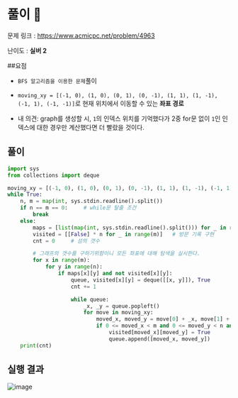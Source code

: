# 풀이 :notebook:

   문제 링크 : https://www.acmicpc.net/problem/4963
   
   난이도 : __실버 2__
   
##요점
- `BFS 알고리즘을 이용한 문제`풀이
- `moving_xy = [(-1, 0), (1, 0), (0, 1), (0, -1), (1, 1), (1, -1), (-1, 1), (-1, -1)]`로 현재 위치에서 이동할 수 있는 **좌표 경로**

- 내 의견: graph를 생성할 시, `1`의 인덱스 위치를 기억했다가 2중 for문 없이 `1`인 인덱스에 대한 경우만 계산했다면 더 빨랐을 것이다.

## 풀이

```python
import sys
from collections import deque

moving_xy = [(-1, 0), (1, 0), (0, 1), (0, -1), (1, 1), (1, -1), (-1, 1), (-1, -1)]  # 해당위치로부터 8가지 방향 (대각선포함)
while True:
    n, m = map(int, sys.stdin.readline().split())
    if n == m == 0:     # while문 탈출 조건
        break
    else:
        maps = [list(map(int, sys.stdin.readline().split())) for _ in range(m)]     # 맵 구현
        visited = [[False] * n for _ in range(m)]   # 방문 기록 구현
        cnt = 0     # 섬의 갯수

        # 그래프의 갯수를 구하기위함이니 모든 좌표에 대해 탐색을 실시한다.
        for x in range(m):
            for y in range(n):
                if maps[x][y] and not visited[x][y]:
                    queue, visited[x][y] = deque([[x, y]]), True
                    cnt += 1

                    while queue:
                        _x, _y = queue.popleft()
                        for move in moving_xy:
                            moved_x, moved_y = move[0] + _x, move[1] + _y
                            if 0 <= moved_x < m and 0 <= moved_y < n and maps[moved_x][moved_y] and not visited[moved_x][moved_y]:
                                visited[moved_x][moved_y] = True
                                queue.append([moved_x, moved_y])
    print(cnt)
```

## 실행 결과

![image](https://user-images.githubusercontent.com/84619866/145944380-67fdcb0d-74a3-4903-bb8a-2bac301d7661.png)